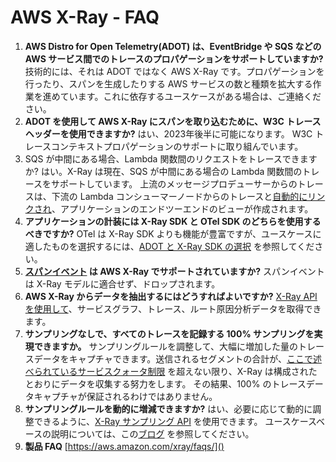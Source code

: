 # AWS X-Ray - FAQ

1. **AWS Distro for Open Telemetry(ADOT) は、EventBridge や SQS などの AWS サービス間でのトレースのプロパゲーションをサポートしていますか?**
    技術的には、それは ADOT ではなく AWS X-Ray です。プロパゲーションを行ったり、スパンを生成したりする AWS サービスの数と種類を拡大する作業を進めています。これに依存するユースケースがある場合は、ご連絡ください。
1. **ADOT を使用して AWS X-Ray にスパンを取り込むために、W3C トレースヘッダーを使用できますか?**
    はい、2023年後半に可能になります。 W3C トレースコンテキストプロパゲーションのサポートに取り組んでいます。
1. SQS が中間にある場合、Lambda 関数間のリクエストをトレースできますか?
    はい。X-Ray は現在、SQS が中間にある場合の Lambda 関数間のトレースをサポートしています。 上流のメッセージプロデューサーからのトレースは、下流の Lambda コンシューマーノードからのトレースと[自動的にリンクされ](https://docs.aws.amazon.com/xray/latest/devguide/xray-services-sqs.html)、アプリケーションのエンドツーエンドのビューが作成されます。
1. **アプリケーションの計装には X-Ray SDK と OTel SDK のどちらを使用するべきですか?**
    OTel は X-Ray SDK よりも機能が豊富ですが、ユースケースに適したものを選択するには、[ADOT と X-Ray SDK の選択](https://docs.aws.amazon.com/xray/latest/devguide/xray-instrumenting-your-app.html#xray-instrumenting-choosing) を参照してください。 
1. **[スパンイベント](https://opentelemetry.io/docs/instrumentation/ruby/manual/#add-span-events) は AWS X-Ray でサポートされていますか?**
 スパンイベントは X-Ray モデルに適合せず、ドロップされます。
1. **AWS X-Ray からデータを抽出するにはどうすればよいですか?**
 [X-Ray API を使用して](https://docs.aws.amazon.com/xray/latest/devguide/xray-api-gettingdata.html)、サービスグラフ、トレース、ルート原因分析データを取得できます。
1. **サンプリングなしで、すべてのトレースを記録する 100% サンプリングを実現できますか。**
 サンプリングルールを調整して、大幅に増加した量のトレースデータをキャプチャできます。送信されるセグメントの合計が、[ここで述べられているサービスクォータ制限](https://docs.aws.amazon.com/general/latest/gr/xray.html#limits_xray) を超えない限り、X-Ray は構成されたとおりにデータを収集する努力をします。 その結果、100% のトレースデータキャプチャが保証されるわけではありません。
1. **サンプリングルールを動的に増減できますか?** 
はい、必要に応じて動的に調整できるように、[X-Ray サンプリング API](https://docs.aws.amazon.com/xray/latest/devguide/xray-api-sampling.html) を使用できます。 ユースケースベースの説明については、この[ブログ](https://aws.amazon.com/blogs/mt/dynamically-adjusting-x-ray-sampling-rules/) を参照してください。
1. **製品 FAQ** 
 [https://aws.amazon.com/xray/faqs/]()
